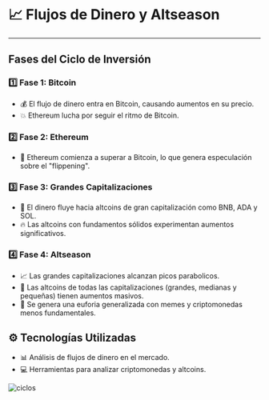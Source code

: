 # 📈  Flujos de Dinero y Altseason

---

##  Fases del Ciclo de Inversión

### 1️⃣ **Fase 1: Bitcoin**
- 💰 El flujo de dinero entra en Bitcoin, causando aumentos en su precio.
- 💥 Ethereum lucha por seguir el ritmo de Bitcoin.

### 2️⃣ **Fase 2: Ethereum**
- 🚀 Ethereum comienza a superar a Bitcoin, lo que genera especulación sobre el "flippening".

### 3️⃣ **Fase 3: Grandes Capitalizaciones**
- 💸 El dinero fluye hacia altcoins de gran capitalización como BNB, ADA y SOL.
- 🔥 Las altcoins con fundamentos sólidos experimentan aumentos significativos.

### 4️⃣ **Fase 4: Altseason**
- 📈 Las grandes capitalizaciones alcanzan picos parabolicos.
- 🤑 Las altcoins de todas las capitalizaciones (grandes, medianas y pequeñas) tienen aumentos masivos.
- 💬 Se genera una euforia generalizada con memes y criptomonedas menos fundamentales.

## ⚙️ Tecnologías Utilizadas
- 📊 Análisis de flujos de dinero en el mercado.
- 💻 Herramientas para analizar criptomonedas y altcoins.
  
<img src="./img/clicos/1.jpg" alt="ciclos">
